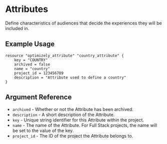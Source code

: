 # Attributes

Define characteristics of audiences that decide the experiences they will be included in.

## Example Usage

```hcl
resource "optimizely_attribute" "country_attribute" {
    key = "COUNTRY"
    archived = false
    name = "country"
    project_id = 123456789
    description = "Attribute used to define a country"
}
```

## Argument Reference

* `archived` - Whether or not the Attribute has been archived.
* `description` - A short description of the Attribute.
* `key` - Unique string identifier for this Attribute within the project.
* `name` - The name of the Attribute. For Full Stack projects, the name will be set to the value of the key.
* `project_id` - The ID of the project the Attribute belongs to.  
